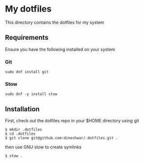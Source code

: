 # My dotfiles

This directory contains the dotfiles for my system

## Requirements

Ensure you have the following installed on your system

### Git

```
sudo dnf install git
```

### Stow

```
sudo dnf -y install stow
```

## Installation

First, check out the dotfiles repo in your $HOME directory using git

```
$ mkdir .dotfiles
$ cd .dotfiles
$ git clone git@github.com:dineshwar/.dotfiles.git .
```
then use GNU stow to create symlinks

```
$ stow .
```
